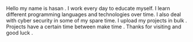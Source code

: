 
Hello  my name is hasan .
I work every day to educate myself. I learn different programming languages and technologies over time. 
I also deal with cyber security in some of my spare time.
I upload my projects in bulk .
Projects have a certain time between make  time .
Thanks for visiting and good luck .
 

<!---
hasan-ylmz/hasan-ylmz is a ✨ special ✨ repository because its `README.md` (this file) appears on your GitHub profile.
You can click the Preview link to take a look at your changes.
---> 
